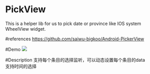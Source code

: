 # PickView
This is a helper lib for us to pick date or province like IOS system WheelView widget.

#references
https://github.com/saiwu-bigkoo/Android-PickerView

#Demo
![](https://github.com/saiwu-bigkoo/PickerView/blob/master/preview/pickerdemo.gif)  

#Description
支持每个条目的选择监听，可以动态设置每个条目的data<br>
支持时间的选择
